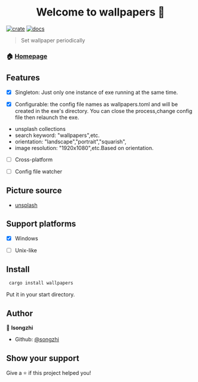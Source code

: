 <h1 align="center">Welcome to wallpapers 👋</h1>

[![crate](https://img.shields.io/crates/v/wallpapers.svg)](https://crates.io/crates/wallpapers)
[![docs](https://docs.rs/wallpapers/badge.svg)](https://docs.rs/wallpapers)

> Set wallpaper periodically

### 🏠 [Homepage](https://github.com/songzhi/wallpapers)

## Features
* [x] Singleton: Just only one instance of exe running at the same time.

* [x] Configurable: the config file names as wallpapers.toml and will be created in the exe's directory.
You can close the process,change config file then relaunch the exe.
* unsplash collections
* search keyword: "wallpapers",etc.
* orientation: "landscape","portrait","squarish",
* image resolution: "1920x1080",etc.Based on orientation.

* [ ] Cross-platform

* [ ] Config file  watcher

## Picture source
* [unsplash](https://unsplash.com)

## Support platforms
* [x] Windows

* [ ] Unix-like

## Install

```sh
 cargo install wallpapers
```
Put it in your start directory.

## Author

👤 **lsongzhi**

* Github: [@songzhi](https://github.com/songzhi)

## Show your support

Give a ⭐️ if this project helped you!

